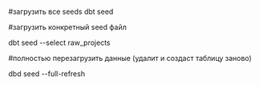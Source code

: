 

#зaгрузить все seeds
dbt seed

#загрузить конкретный seed файл

dbt seed --select raw_projects

#полностью перезагрузить данные (удалит и создаст таблицу заново)

dbd seed --full-refresh


